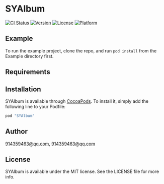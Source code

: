 # SYAlbum

[![CI Status](http://img.shields.io/travis/914359463@qq.com/SYAlbum.svg?style=flat)](https://travis-ci.org/914359463@qq.com/SYAlbum)
[![Version](https://img.shields.io/cocoapods/v/SYAlbum.svg?style=flat)](http://cocoapods.org/pods/SYAlbum)
[![License](https://img.shields.io/cocoapods/l/SYAlbum.svg?style=flat)](http://cocoapods.org/pods/SYAlbum)
[![Platform](https://img.shields.io/cocoapods/p/SYAlbum.svg?style=flat)](http://cocoapods.org/pods/SYAlbum)

## Example

To run the example project, clone the repo, and run `pod install` from the Example directory first.

## Requirements

## Installation

SYAlbum is available through [CocoaPods](http://cocoapods.org). To install
it, simply add the following line to your Podfile:

```ruby
pod "SYAlbum"
```

## Author

914359463@qq.com, 914359463@qq.com

## License

SYAlbum is available under the MIT license. See the LICENSE file for more info.
